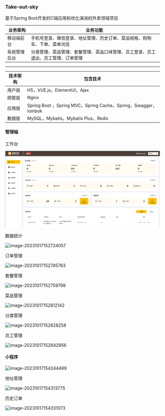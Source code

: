 ### Take-out-sky

基于Spring Boot开发的C端应用和优化演进的外卖领域项目

| 业务架构     | 业务功能                                                     |
| ------------ | ------------------------------------------------------------ |
| 移动端前台   | 手机号登录、微信登录、地址管理、历史订单、菜品规格、购物车、下单、菜单浏览 |
| 系统管理后台 | 分类管理、菜品管理、套餐管理、菜品口味管理、员工登录、员工退出、员工管理、订单管理 |

------

| 技术架构 | 包含技术                                                     |
| -------- | ------------------------------------------------------------ |
| 用户层   | H5，VUE.js，ElementUI，Ajax                                  |
| 网管层   | Nginx                                                        |
| 应用层   | Spring Boot ，Spring MVC，Spring Cache，Spring，Swagger，lombok |
| 数据层   | MySQL，Mybatis，Mybatis Plus，Redis                          |

#### 管理端

工作台

![image-20231017152639873](https://github.com/ywhGurgris/takeout_project/blob/master/image/image-20231017152639873.png)

数据统计

![image-20231017152724057](E:\软件\Typora\images\image-20231017152724057.png)

订单管理

![image-20231017152745763](E:\软件\Typora\images\image-20231017152745763.png)

套餐管理

![image-20231017152759798](E:\软件\Typora\images\image-20231017152759798.png)

菜品管理

![image-20231017152812142](E:\软件\Typora\images\image-20231017152812142.png)

分类管理

![image-20231017152828258](E:\软件\Typora\images\image-20231017152828258.png)

员工管理

![image-20231017152842956](E:\软件\Typora\images\image-20231017152842956.png)

#### 小程序

![image-20231017154244469](E:\软件\Typora\images\image-20231017154244469.png)

地址管理

![image-20231017154313775](E:\软件\Typora\images\image-20231017154313775.png)

历史订单

![image-20231017154331073](E:\软件\Typora\images\image-20231017154331073.png)
